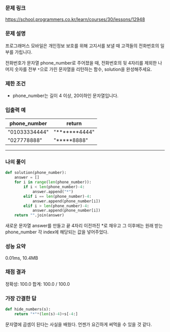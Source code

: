 ### 문제 링크

https://school.programmers.co.kr/learn/courses/30/lessons/12948

### **문제 설명**

프로그래머스 모바일은 개인정보 보호를 위해 고지서를 보낼 때 고객들의 전화번호의 일부를 가립니다.

전화번호가 문자열 phone_number로 주어졌을 때, 전화번호의 뒷 4자리를 제외한 나머지 숫자를 전부 `*`으로 가린 문자열을 리턴하는 함수, solution을 완성해주세요.

### 제한 조건

- phone_number는 길이 4 이상, 20이하인 문자열입니다.

### 입출력 예

| phone_number | return |
| --- | --- |
| "01033334444" | "*******4444" |
| "027778888" | "*****8888" |

---

### 나의 풀이

```python
def solution(phone_number):
    answer = []
    for i in range(len(phone_number)):
        if i < len(phone_number)-4:
            answer.append("*")
        elif i == len(phone_number)-4:
            answer.append(phone_number[i])
        elif i > len(phone_number)-4:
            answer.append(phone_number[i])
    return "".join(answer)
```

새로운 문자열 answer를 만들고 끝 4자리 이전까진 *로 채우고 그 이후에는 원래 받는 phone_number 각 index에 해당되는 값을 넣어주었다.

### 성능 요약

0.01ms, 10.4MB

### 채점 결과

정확성: 100.0
합계: 100.0 / 100.0

### 가장 간결한 답

```python
def hide_numbers(s):
	return "*"*(len(s)-4)+s[-4:]
```

문자열에 곱셈이 된다는 사실을 배웠다. 언젠가 요긴하게 써먹을 수 있을 것 같다.
